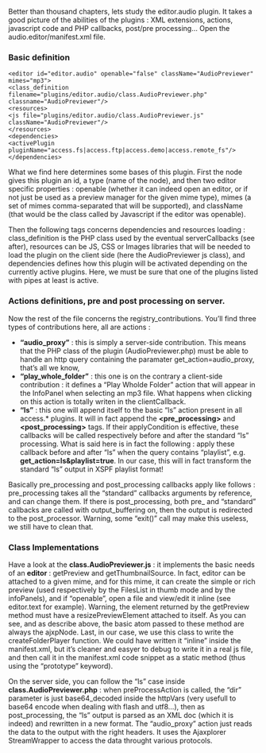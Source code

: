 Better than thousand chapters, lets study the editor.audio plugin. It takes a good picture of the abilities of the plugins : XML extensions, actions, javascript code and PHP callbacks, post/pre processing… Open the audio.editor/manifest.xml file.

### Basic definition
	<editor id="editor.audio" openable="false" className="AudioPreviewer" mimes="mp3">
	<class_definition filename="plugins/editor.audio/class.AudioPreviewer.php" classname="AudioPreviewer"/>
	<resources>
	<js file="plugins/editor.audio/class.AudioPreviewer.js" className="AudioPreviewer"/>
	</resources>
	<dependencies>
	<activePlugin pluginName="access.fs|access.ftp|access.demo|access.remote_fs"/>
	</dependencies>

What we find here determines some bases of this plugin. First the <editor> node gives this plugin an id, a type (name of the node), and then two editor specific properties : openable (whether it can indeed open an editor, or if not just be used as a preview manager for the given mime type), mimes (a set of mimes comma-separated that will be supported), and className (that would be the class called by Javascript if the editor was openable).

Then the following tags concerns dependencies and resources loading : class_definition is the PHP class used by the eventual serverCallbacks (see after), resources can be JS, CSS or Images libraries that will be needed to load the plugin on the client side (here the AudioPreviewer js class), and dependencies defines how this plugin will be activated depending on the currently active plugins.  Here, we must be sure that one of the plugins listed with pipes at least is active.

### Actions definitions, pre and post processing on server.
Now the rest of the file concerns the registry_contributions. You’ll find three types of contributions here, all are actions :

+ **“audio_proxy”** : this is simply a server-side contribution. This means that the PHP class of the plugin (AudioPreviewer.php) must be able to handle an http query containing the paramater get_action=audio_proxy, that’s all we know,
+ **“play_whole_folder”**  : this one is on the contrary a client-side contribution : it defines a “Play Wholde Folder” action that will appear in the InfoPanel when selecting an mp3 file. What happens when clicking on this action is totally writen in the clientCallback.
+ **“ls”** : this one will append itself to the basic “ls” action present in all access.* plugins. It will in fact append the **<pre_processing>** and **<post_processing>** tags. If their applyCondition is effective, these callbacks will be called respectively before and after the standard “ls” processing. What is said here is in fact the following : apply these callback before and after “ls” when the query contains “playlist”, e.g. **get_action=ls&playlist=true**. In our case, this will in fact transform the standard “ls” output in XSPF playlist format!

Basically pre_processing and post_processing callbacks apply like follows : pre_processing takes all the “standard” callbacks arguments by reference, and can change them. If there is post_processing, both pre_ and “standard” callbacks are called with output_buffering on, then the output is redirected to the post_processor. Warning, some “exit()” call may make this useless, we still have to clean that.

### Class Implementations
Have a look at the **class.AudioPreviewer.js** : it implements the basic needs of an **editor** : getPreview and getThumbnailSource. In fact, editor can be attached to a given mime, and for this mime, it can create the simple or rich preview (used respectively by the FilesList in thumb mode and by the infoPanels), and if “openable”, open a file and view/edit it inline (see editor.text for example). Warning, the element returned by the getPreview method must have a resizePreviewElement attached to itself. As you can see, and as describe above, the basic atom passed to these method are always the ajxpNode. Last, in our case, we use this class to write the createFolderPlayer function. We could have written it “inline” inside the manifest.xml, but it’s cleaner and easyer to debug to write it in a real js file, and then call it in the manifest.xml code snippet as a static method (thus using the “prototype” keyword).

On the server side, you can follow the “ls” case inside **class.AudioPreviewer.php** : when preProcessAction is called, the “dir” parameter is just base64_decoded inside the httpVars (very usefull to base64 encode when dealing with flash and utf8…), then as post_processing, the “ls” output is parsed as an XML doc (which it is indeed) and rewritten  in a new format. The “audio_proxy” action just reads the data to the output with the right headers. It uses the Ajaxplorer StreamWrapper to access the data throught various protocols.